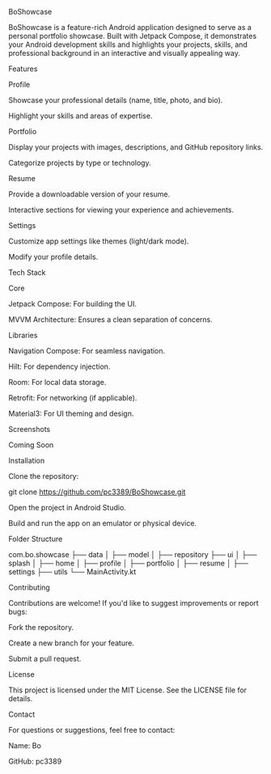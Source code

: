 BoShowcase

BoShowcase is a feature-rich Android application designed to serve as a personal portfolio showcase. Built with Jetpack Compose, it demonstrates your Android development skills and highlights your projects, skills, and professional background in an interactive and visually appealing way.

Features

Profile

Showcase your professional details (name, title, photo, and bio).

Highlight your skills and areas of expertise.

Portfolio

Display your projects with images, descriptions, and GitHub repository links.

Categorize projects by type or technology.

Resume

Provide a downloadable version of your resume.

Interactive sections for viewing your experience and achievements.

Settings

Customize app settings like themes (light/dark mode).

Modify your profile details.

Tech Stack

Core

Jetpack Compose: For building the UI.

MVVM Architecture: Ensures a clean separation of concerns.

Libraries

Navigation Compose: For seamless navigation.

Hilt: For dependency injection.

Room: For local data storage.

Retrofit: For networking (if applicable).

Material3: For UI theming and design.

Screenshots

Coming Soon

Installation

Clone the repository:

git clone https://github.com/pc3389/BoShowcase.git

Open the project in Android Studio.

Build and run the app on an emulator or physical device.

Folder Structure

com.bo.showcase
├── data
│   ├── model
│   ├── repository
├── ui
│   ├── splash
│   ├── home
│   ├── profile
│   ├── portfolio
│   ├── resume
│   ├── settings
├── utils
└── MainActivity.kt

Contributing

Contributions are welcome! If you'd like to suggest improvements or report bugs:

Fork the repository.

Create a new branch for your feature.

Submit a pull request.

License

This project is licensed under the MIT License. See the LICENSE file for details.

Contact

For questions or suggestions, feel free to contact:

Name: Bo

GitHub: pc3389

